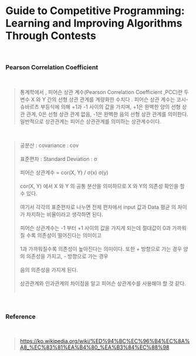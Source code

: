 # Guide to Competitive Programming: Learning and Improving Algorithms Through Contests

<br>

### Pearson Correlation Coefficient

<br>

> 통계학에서 , 피어슨 상관 계수(Pearson Correlation Coefficient ,PCC)란 두 변수 X 와 Y 간의 선형 상관 관계를 계량화한 수치다 . 피어슨 상관 계수는 코시-슈바르츠 부등식에 의해 +1과 -1 사이의 값을 가지며, +1은 완벽한 양의 선형 상관 관계, 0은 선형 상관 관계 없음, -1은 완벽한 음의 선형 상관 관계를 의미한다. 일반적으로 상관관계는 피어슨 상관관계를 의미하는 상관계수이다.

<br>

> 공분산 : covariance : cov<br><br>
> 표준편차 : Standard Deviation : σ<br><br>
> 피어슨 상관계수 = cor(X, Y) / σ(x) σ(y)<br><br>
> cor(X, Y) 에서 X 와 Y 의 공통 분산을 의미하므로 X 와 Y의 의존성 확인을 할 수 있다.<br><br>
> 여기서 각각의 표준편차로 나누면 전체 편차에서 input 값과 Data 평균 의 차이가 차지하는 비율이라고 생각하면 된다.<br><br>
> 피어슨 상관계수는 -1 부터 +1 사이의 값을 가지게 되는데 절대값이 0과 가까워 질 수록 의존성이 떨어진다는 의미이고<br><br>
> 1과 가까워질수록 의존성이 높아진다는 의미이다. 또한 + 방향으로 가는 경우 양의 의존성을 가지고, - 방향으로 가는 경우<br><br>
> 음의 의존성을 가지게 된다.<br><br>
> 상관관계와 인과관계의 차이점을 알고 피어슨 상관계수를 사용해야 할 것 같다.<br><br>

<br>

### Reference

<br>

> https://ko.wikipedia.org/wiki/%ED%94%BC%EC%96%B4%EC%8A%A8_%EC%83%81%EA%B4%80_%EA%B3%84%EC%88%98

<br>
